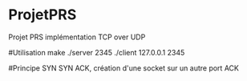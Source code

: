 # ProjetPRS
Projet PRS implémentation TCP over UDP

#Utilisation
make
./server 2345 
./client 127.0.0.1 2345

#Principe
SYN
SYN ACK, création d'une socket sur un autre port
ACK

